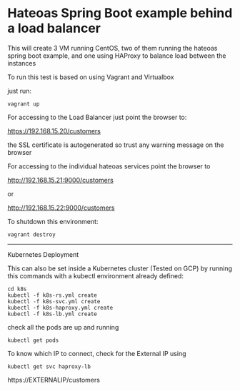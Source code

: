 # Hateoas Spring Boot example behind a load balancer

This will create 3 VM running CentOS, two of them running the hateoas
spring boot example, and one using HAProxy to balance load between the instances

To run this test is based on using Vagrant and Virtualbox

just run:

```
vagrant up
```

For accessing to the Load Balancer just point the browser to:

https://192.168.15.20/customers

the SSL certificate is autogenerated so trust any warning message on the browser

For accessing to the individual hateoas services point the browser to

http://192.168.15.21:9000/customers

or

http://192.168.15.22:9000/customers

To shutdown this environment:

```
vagrant destroy
```

---

Kubernetes Deployment

This can also be set inside a Kubernetes cluster (Tested on GCP) by running this commands
with a kubectl environment already defined:

```
cd k8s
kubectl -f k8s-rs.yml create
kubectl -f k8s-svc.yml create
kubectl -f k8s-haproxy.yml create
kubectl -f k8s-lb.yml create
```

check all the pods are up and running

```
kubectl get pods
```

To know which IP to connect, check for the External IP using

```
kubectl get svc haproxy-lb
```

https://EXTERNALIP/customers
